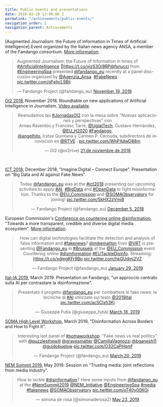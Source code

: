 ```yaml
---
title: Public events and presentations
date: 2018-02-28 12:40:00 Z
permalink: "/achievements/public-events/"
navigation_order: 2
navigation_parent: Achievements
---
```


[Augmented Journalism: the Future of Information in Times of Artificial Intelligence].Event organized by the Italian news agency ANSA, a member of the Fandango consortium. [More information](https://fandango-project.eu/news/2019/11/15/augmented-journalism-the-future-of-information-in-times-of-artificial-intelligence/).

<blockquote class="twitter-tweet"><p lang="en" dir="ltr">Augmented Journalism: the Future of Information in times of <a href="https://twitter.com/hashtag/ArtificialIntelligence?src=hash&amp;ref_src=twsrc%5Etfw">#ArtificialIntelligence</a> 🔽<a href="https://t.co/xjzS3Oi9RP">https://t.co/xjzS3Oi9RP</a><a href="https://twitter.com/fsnucci?ref_src=twsrc%5Etfw">@fsnucci</a> from <a href="https://twitter.com/hashtag/EngineeringSpa?src=hash&amp;ref_src=twsrc%5Etfw">#EngineeringSpa</a> presented <a href="https://twitter.com/fandango_eu?ref_src=twsrc%5Etfw">@fandango_eu</a> recently at a panel disccusion organized by <a href="https://twitter.com/Agenzia_Ansa?ref_src=twsrc%5Etfw">@Agenzia_Ansa</a>. <a href="https://twitter.com/hashtag/FakeNews?src=hash&amp;ref_src=twsrc%5Etfw">#FakeNews</a> <a href="https://t.co/qFehcL9Bij">pic.twitter.com/qFehcL9Bij</a></p>&mdash; Fandango Project (@fandango_eu) <a href="https://twitter.com/fandango_eu/status/1196723252657307648?ref_src=twsrc%5Etfw">November 19, 2019</a></blockquote> <script async src="https://platform.twitter.com/widgets.js" charset="utf-8"></script>

[OI2 2018](http://oi2media.es/index.php/jornadas-2018/), November 2018. Roundtable on new applications of Artificial Intelligence in Journalism. [Video available](http://www.rtve.es/alacarta/videos/oi2/oi2-nuevas-aplicaciones-perspectivas/4851457/).

  <center>
  <blockquote class="twitter-tweet" data-lang="es"><p lang="es" dir="ltr">Reanudamos las <a href="https://twitter.com/hashtag/JornadasOI2?src=hash&amp;ref_src=twsrc%5Etfw">#JornadasOI2</a> con la mesa sobre &quot;Nuevas aplicaciones y perspectivas&quot; con<br>Arnau Raventós y Francesc Tarré, <a href="https://twitter.com/UgiatTech?ref_src=twsrc%5Etfw">@UgiatTech</a>, Gustavo Hernández, <a href="https://twitter.com/EU_H2020?ref_src=twsrc%5Etfw">@EU_H2020</a> <a href="https://twitter.com/hashtag/Fandango?src=hash&amp;ref_src=twsrc%5Etfw">#Fandango</a>,<br> <a href="https://twitter.com/angelhito?ref_src=twsrc%5Etfw">@angelhito</a>, Iratxe Quintana y Carmen P. Cernuda, subdirectora de innovación en <a href="https://twitter.com/rtve?ref_src=twsrc%5Etfw">@RTVE</a> . <a href="https://t.co/WhPXdwD88m">pic.twitter.com/WhPXdwD88m</a></p>&mdash; OI2 (@oi2rtve) <a href="https://twitter.com/oi2rtve/status/1065255379947479041?ref_src=twsrc%5Etfw">21 de noviembre de 2018</a></blockquote> <script async src="https://platform.twitter.com/widgets.js" charset="utf-8"></script> 
  </center>

<p>&nbsp;</p>

[ICT 2018](https://ec.europa.eu/digital-single-market/en/events/ict-2018-imagine-digital-connect-europe), December 2018, "Imagine Digital – Connect Europe". Presentation on "Big Data and AI against Fake News".

  <center>
  <blockquote class="twitter-tweet" data-lang="en"><p lang="en" dir="ltr">Today <a href="https://twitter.com/fandango_eu?ref_src=twsrc%5Etfw">@fandango_eu</a> was at the <a href="https://twitter.com/hashtag/ict2018?src=hash&amp;ref_src=twsrc%5Etfw">#ict2018</a> presenting our upcoming activities to apply <a href="https://twitter.com/hashtag/AI?src=hash&amp;ref_src=twsrc%5Etfw">#AI</a>, <a href="https://twitter.com/hashtag/BigData?src=hash&amp;ref_src=twsrc%5Etfw">#BigData</a> and <a href="https://twitter.com/hashtag/OpenData?src=hash&amp;ref_src=twsrc%5Etfw">#OpenData</a> to fight misinformation. Thanks to the <a href="https://twitter.com/EU_Commission?ref_src=twsrc%5Etfw">@EU_Commission</a> and <a href="https://twitter.com/SOMAObservatory?ref_src=twsrc%5Etfw">@SOMAObservatory</a> for joining! <a href="https://t.co/5kHX2zVmj8">pic.twitter.com/5kHX2zVmj8</a></p>&mdash; Fandango Project (@fandango_eu) <a href="https://twitter.com/fandango_eu/status/1070319777074331648?ref_src=twsrc%5Etfw">December 5, 2018</a></blockquote> <script async src="https://platform.twitter.com/widgets.js" charset="utf-8"></script> 
  </center>

European Commission's [Conference on countering online disinformation](http://europa.eu/rapid/press-release_AGENDA-19-41_en.htm), "Towards a more transparent, credible and diverse digital media ecosystem". [More information](https://fandango-project.eu/news/2019/02/22/fandango-presentation-alignment-with-eu-action-plan-for-fighting-disinformation/).

  <center>
  <blockquote class="twitter-tweet" data-lang="en"><p lang="en" dir="ltr">How can digital technologies facilitate the detection and analysis of false information and <a href="https://twitter.com/hashtag/fakenews?src=hash&amp;ref_src=twsrc%5Etfw">#fakenews</a>? <a href="https://twitter.com/mikematton?ref_src=twsrc%5Etfw">@mikematton</a> from <a href="https://twitter.com/VRT?ref_src=twsrc%5Etfw">@VRT</a> is presenting <a href="https://twitter.com/fandango_eu?ref_src=twsrc%5Etfw">@Fandango_eu</a> in <a href="https://twitter.com/hashtag/Brussels?src=hash&amp;ref_src=twsrc%5Etfw">#Brussels</a> at the <a href="https://twitter.com/EU_Commission?ref_src=twsrc%5Etfw">@EU_Commission</a> event Countering online <a href="https://twitter.com/hashtag/disinformation?src=hash&amp;ref_src=twsrc%5Etfw">#disinformation</a> <a href="https://twitter.com/hashtag/EUTackleDisinfo?src=hash&amp;ref_src=twsrc%5Etfw">#EUTackleDisinfo</a>. Streaming: <a href="https://t.co/xdmgKFr9Bp">https://t.co/xdmgKFr9Bp</a> <a href="https://t.co/hkGUdmi2VZ">pic.twitter.com/hkGUdmi2VZ</a></p>&mdash; Fandango Project (@fandango_eu) <a href="https://twitter.com/fandango_eu/status/1090270569876971520?ref_src=twsrc%5Etfw">January 29, 2019</a></blockquote> <script async src="https://platform.twitter.com/widgets.js" charset="utf-8"></script> 
  </center>

[Ital-IA 2019](http://www.ital-ia.it/workshop/ai-for-media-and-entertainment), March 2019. Presentation on Fandango, "un approccio centrato sulla AI per contrastare la disinformazione".

  <center>
  <blockquote class="twitter-tweet" data-lang="en"><p lang="it" dir="ltr">Presentato il progetto <a href="https://twitter.com/fandango_eu?ref_src=twsrc%5Etfw">@fandango_eu</a> per combattere le fake news: le tecniche di <a href="https://twitter.com/hashtag/AI?src=hash&amp;ref_src=twsrc%5Etfw">#AI</a> utilizzate sul testo <a href="https://twitter.com/2019Ital?ref_src=twsrc%5Etfw">@2019Ital</a> <a href="https://t.co/acSClxh3Kj">pic.twitter.com/acSClxh3Kj</a></p>&mdash; Giuseppe Futia (@giuseppe_futia) <a href="https://twitter.com/giuseppe_futia/status/1107693021125099520?ref_src=twsrc%5Etfw">March 18, 2019</a></blockquote> <script async src="https://platform.twitter.com/widgets.js" charset="utf-8"></script> 
  </center>

[SOMA High Level Workshop](https://www.eventbrite.it/e/disinformation-across-borders-and-how-to-fight-it-1st-soma-high-level-ws-registration-55755723871#), March 2019, "Disinformation Across Borders and How to Fight It".

  <center>
  <blockquote class="twitter-tweet" data-lang="en"><p lang="en" dir="ltr">Interesting last panel of <a href="https://twitter.com/hashtag/somaworkshop?src=hash&amp;ref_src=twsrc%5Etfw">#somaworkshop</a>: &quot;Fake news vs real politics&quot; with <a href="https://twitter.com/puzzlesthewill?ref_src=twsrc%5Etfw">@puzzlesthewill</a> <a href="https://twitter.com/gravesmatter?ref_src=twsrc%5Etfw">@gravesmatter</a> <a href="https://twitter.com/CamillaVagnozzi?ref_src=twsrc%5Etfw">@CamillaVagnozzi</a> <a href="https://twitter.com/bganesh11?ref_src=twsrc%5Etfw">@bganesh11</a> <a href="https://twitter.com/guidobuelow?ref_src=twsrc%5Etfw">@guidobuelow</a> <a href="https://t.co/O32CaPHqmf">pic.twitter.com/O32CaPHqmf</a></p>&mdash; Fandango Project (@fandango_eu) <a href="https://twitter.com/fandango_eu/status/1108387186867621888?ref_src=twsrc%5Etfw">March 20, 2019</a></blockquote> <script async src="https://platform.twitter.com/widgets.js" charset="utf-8"></script> 
  </center>

[NEM Summit 2019](https://nem-initiative.org/nem-summit-2019-program/), May 2019. Session on "Trusting media: joint reflections from media industry".

  <center>
  <blockquote class="twitter-tweet" data-lang="en"><p lang="en" dir="ltr">How to tackle <a href="https://twitter.com/hashtag/disinformation?src=hash&amp;ref_src=twsrc%5Etfw">#disinformation</a>? Here some inputs from <a href="https://twitter.com/fandango_eu?ref_src=twsrc%5Etfw">@fandango_eu</a> at the <a href="https://twitter.com/hashtag/NemSummit2019?src=hash&amp;ref_src=twsrc%5Etfw">#NemSummit2019</a> <a href="https://twitter.com/NEM_Initiative?ref_src=twsrc%5Etfw">@NEM_Initiative</a> <a href="https://twitter.com/EngineeringSpa?ref_src=twsrc%5Etfw">@EngineeringSpa</a> <a href="https://twitter.com/hashtag/media?src=hash&amp;ref_src=twsrc%5Etfw">#media</a> <a href="https://twitter.com/hashtag/fakenews?src=hash&amp;ref_src=twsrc%5Etfw">#fakenews</a> <a href="https://twitter.com/SOMAObservatory?ref_src=twsrc%5Etfw">@SOMAObservatory</a> <a href="https://t.co/oT40y00KGj">pic.twitter.com/oT40y00KGj</a></p>&mdash; simona de rosa (@simonaderosa2) <a href="https://twitter.com/simonaderosa2/status/1131466156714418176?ref_src=twsrc%5Etfw">May 23, 2019</a></blockquote> <script async src="https://platform.twitter.com/widgets.js" charset="utf-8"></script> 
  </center>
